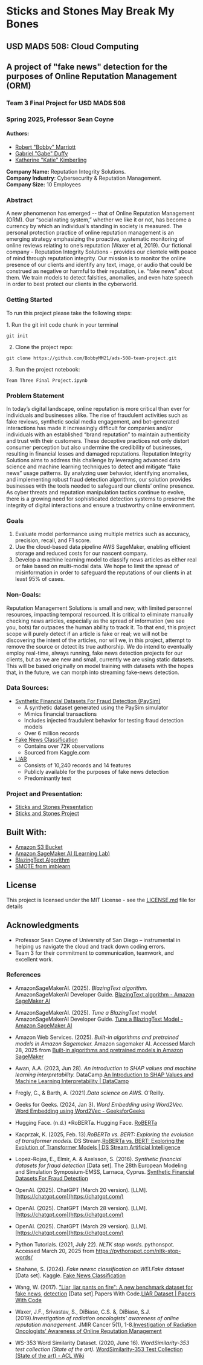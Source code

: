 # Sticks and Stones May Break My Bones

## USD MADS 508: Cloud Computing

## A project of "fake news" detection for the purposes of Online Reputation Management (ORM)

### Team 3 Final Project for USD MADS 508

### Spring 2025, Professor Sean Coyne

#### Authors:

-   [Robert "Bobby" Marriott](/www.linkedin.com/in/bobby-marriott/)
-   [Gabriel "Gabe" Duffy](/www.linkedin.com/in/gabriel-duffy/?trk=people-guest_people_search-card)
-   [Katherine "Katie" Kimberling](/www.linkedin.com/in/katie-kimberling-b6617173/)

**Company Name:** Reputation Integrity Solutions.\
**Company Industry**: Cybersecurity & Reputation Management.\
**Company Size:** 10 Employees

### **Abstract**

A new phenomenon has emerged -- that of Online Reputation Management (ORM).
Our “social rating system,” whether we like it or not, has become a currency by which an individual’s standing in society is measured.
The personal protection practice of online reputation management is an emerging strategy emphasizing the proactive, systematic monitoring of online reviews relating to one’s reputation (Waxer et al, 2019).
Our fictional company - Reputation Integrity Solutions - provides our clientele with peace of mind through reputation integrity.
Our mission is to monitor the online presence of our clients and identify any text, image, or audio that could be construed as negative or harmful to their reputation, i.e. “fake news” about them.
We train models to detect falsities, anomalies, and even hate speech in order to best protect our clients in the cyberworld.

### Getting Started

To run this project please take the following steps:

1\.
Run the git init code chunk in your terminal

```         
git init
```

2.  Clone the project repo:

```         
git clone https://github.com/BobbyMM21/ads-508-team-project.git
```

3.  Run the project notebook:

```         
Team Three Final Project.ipynb
```

### **Problem Statement**

In today’s digital landscape, online reputation is more critical than ever for individuals and businesses alike.
The rise of fraudulent activities such as fake reviews, synthetic social media engagement, and bot-generated interactions has made it increasingly difficult for companies and/or individuals with an established “brand reputation” to maintain authenticity and trust with their customers.
These deceptive practices not only distort consumer perception but also undermine the credibility of businesses, resulting in financial losses and damaged reputations.
Reputation Integrity Solutions aims to address this challenge by leveraging advanced data science and machine learning techniques to detect and mitigate “fake news” usage patterns.
By analyzing user behavior, identifying anomalies, and implementing robust fraud detection algorithms, our solution provides businesses with the tools needed to safeguard our clients’ online presence.
As cyber threats and reputation manipulation tactics continue to evolve, there is a growing need for sophisticated detection systems to preserve the integrity of digital interactions and ensure a trustworthy online environment.

### **Goals**

1.  Evaluate model performance using multiple metrics such as accuracy, precision, recall, and F1 score.
2.  Use the cloud-based data pipeline AWS SageMaker, enabling efficient storage and reduced costs for our nascent company.
3.  Develop a machine learning model to classify news articles as either real or fake based on multi-modal data. We hope to limit the spread of misinformation in order to safeguard the reputations of our clients in at least 95% of cases.

### **Non-Goals:**

Reputation Management Solutions is small and new, with limited personnel resources, impacting temporal resourced.
It is critical to eliminate manually checking news articles, especially as the spread of information (we see you, bots) far outpaces the human ability to track it.
To that end, this project scope will purely detect if an article is fake or real; we will not be discovering the intent of the articles, nor will we, in this project, attempt to remove the source or detect its true authorship.
We do intend to eventually employ real-time, always running, fake news detection projects for our clients, but as we are new and small, currently we are using static datasets.
This will be based originally on model training with datasets with the hopes that, in the future, we can morph into streaming fake-news detection.

### **Data Sources:**

-   [Synthetic Financial Datasets For Fraud Detection (PaySim)](/www.kaggle.com/datasets/ealaxi/paysim1)
    -   A synthetic dataset generated using the PaySim simulator
    -   Mimics financial transactions
    -   Includes injected fraudulent behavior for testing fraud detection models
    -   Over 6 million records
-   [Fake News Classification](/www.kaggle.com/datasets/saurabhshahane/fake-news-classification)
    -   Contains over 72K observations
    -   Sourced from Kaggle.com
-   [LIAR](/paperswithcode.com/dataset/liar)
    -   Consists of 10,240 records and 14 features
    -   Publicly available for the purposes of fake news detection
    -   Predominantly text

### **Project and Presentation:**

-   [Sticks and Stones Presentation](/www.canva.com/design/DAGh_VQq5Fk/BA18PDVdof4aTD1B_IL4fA/view?utm_content=DAGh_VQq5Fk&utm_campaign=designshare&utm_medium=link2&utm_source=uniquelinks&utlId=h577c7b5938)
-   [Sticks and Stones Project](/www.amazon%20whatever)

## Built With:

-   [Amazon S3 Bucket](https://docs.aws.amazon.com/AmazonS3/latest/userguide/Welcome.html/)
-   [Amazon SageMaker AI (Learning Lab)](https://aws.amazon.com/sagemaker-ai/?trk=8987dd52-6f33-407a-b89b-a7ba025c913c&sc_channel=ps&ef_id=Cj0KCQjwnui_BhDlARIsAEo9GuvWKF5zAPv39e5N-M4RMBlgu_jwid0H4FdHVvqSiPZ6nsueH8jGhHwaArazEALw_wcB:G:s&s_kwcid=AL!4422!3!724218586007!p!!g!!aws%20sagemaker%20ai!11206038603!174643422194&gbraid=0AAAAADjHtp-osIsvroCwchyDRka6-rvG-&gclid=Cj0KCQjwnui_BhDlARIsAEo9GuvWKF5zAPv39e5N-M4RMBlgu_jwid0H4FdHVvqSiPZ6nsueH8jGhHwaArazEALw_wcB)
-   [BlazingText Algorithm](https://docs.aws.amazon.com/sagemaker/latest/dg/blazingtext.html)
-   [SMOTE from imblearn](https://imbalanced-learn.org/stable/references/generated/imblearn.over_sampling.SMOTE.html)

## License

This project is licensed under the MIT License - see the [LICENSE.md](LICENSE.md) file for details

## Acknowledgments

-   Professor Sean Coyne of University of San Diego – instrumental in helping us navigate the cloud and track down coding errors.
-   Team 3 for their commitment to communication, teamwork, and excellent work.

### References

-   AmazonSageMakerAI.
    (2025).
    *BlazingText algorithm.* AmazonSageMakerAI Developer Guide.
    [BlazingText algorithm - Amazon SageMaker AI](https://docs.aws.amazon.com/sagemaker/latest/dg/blazingtext.html)

-   AmazonSageMakerAI.
    (2025).
    *Tune a BlazingText model.* AmazonSageMakerAI Developer Guide.
    [Tune a BlazingText Model - Amazon SageMaker AI](https://docs.aws.amazon.com/sagemaker/latest/dg/blazingtext-tuning.html)

-   Amazon Web Services.
    (2025).
    *Built-in algorithms and pretrained models in Amazon Sagemaker.* Amazon sagemaker AI.
    Accessed March 28, 2025 from [Built-in algorithms and pretrained models in Amazon SageMaker](https://docs.aws.amazon.com/sagemaker/latest/dg/algos.html)

-   Awan, A.A.
    (2023, Jun 28).
    *An introduction to SHAP values and machine learning interpretability.* DataCamp.[An Introduction to SHAP Values and Machine Learning Interpretability \| DataCamp](https://www.datacamp.com/tutorial/introduction-to-shap-values-machine-learning-interpretability)

-   Fregly, C., & Barth, A.
    (2021).*Data science on AWS.* O'Reilly.

-   Geeks for Geeks.
    (2024, Jan 3).
    *Word Embedding using Word2Vec.* [Word Embedding using Word2Vec - GeeksforGeeks](https://www.geeksforgeeks.org/python-word-embedding-using-word2vec/)

-   Hugging Face.
    (n.d.) \*RoBERTa.
    Hugging Face.
    [RoBERTa](https://huggingface.co/docs/transformers/en/model_doc/roberta)

-   Kacprzak, K.
    (2025, Feb. 13).*RoBERTa vs. BERT: Exploring the evolution of transformer models.* DS Stream.[RoBERTa vs. BERT: Exploring the Evolution of Transformer Models \| DS Stream Artificial Intelligence](https://www.dsstream.com/post/roberta-vs-bert-exploring-the-evolution-of-transformer-models)

-   Lopez-Rojas, E., Elmir, A.
    & Axelsson, S.
    (2016).
    *Synthetic financial datasets for fraud detection* [Data set].
    The 28th European Modeling and Simulation Symposium-EMSS, Larnaca, Cyprus.
    [Synthetic Financial Datasets For Fraud Detection](https://www.kaggle.com/datasets/ealaxi/paysim1/data)

-   OpenAI.
    (2025).
    ChatGPT (March 20 version).
    [LLM].[https://chatgpt.com](https://chatgpt.com/)

-   OpenAI.
    (2025).
    ChatGPT (March 28 version).
    [LLM].[https://chatgpt.com](https://chatgpt.com/)

-   OpenAI.
    (2025).
    ChatGPT (March 29 version).
    [LLM].[https://chatgpt.com](https://chatgpt.com/)

-   Python Tutorials.
    (2021, July 22).
    *NLTK stop words.* pythonspot.
    Accessed March 20, 2025 from <https://pythonspot.com/nltk-stop-words/>

-   Shahane, S.
    (2024).
    *Fake newsc classification on WELFake dataset* [Data set].
    Kaggle.
    [Fake News Classification](https://www.kaggle.com/datasets/saurabhshahane/fake-news-classification/data)

-   Wang, W.
    (2017).
    ["Liar, liar pants on fire": A new benchmark dataset for fake news ](https://paperswithcode.com/paper/liar-liar-pants-on-fire-a-new-benchmark) [detection](https://paperswithcode.com/paper/liar-liar-pants-on-fire-a-new-benchmark) [Data set].Papers With Code.[LIAR Dataset \| Papers With Code](https://paperswithcode.com/dataset/liar)

-   Waxer, J.F., Srivastav, S., DiBiase, C.S.
    &, DiBiase, S.J.
    (2019).*Investigation of radiation oncologists’ awareness of online reputation management.* JMIR Cancer 5(1), 1-8.[Investigation of Radiation Oncologists’ Awareness of Online Reputation Management](https://cancer.jmir.org/2019/1/e10530/)

-   WS-353 Word Similarity Dataset.
    (2020, June 16).
    *WordSimilarity-353 test collection (State of the art).* [WordSimilarity-353 Test Collection (State of the art) - ACL Wiki](https://aclweb.org/aclwiki/WordSimilarity-353_Test_Collection_(State_of_the_art))
